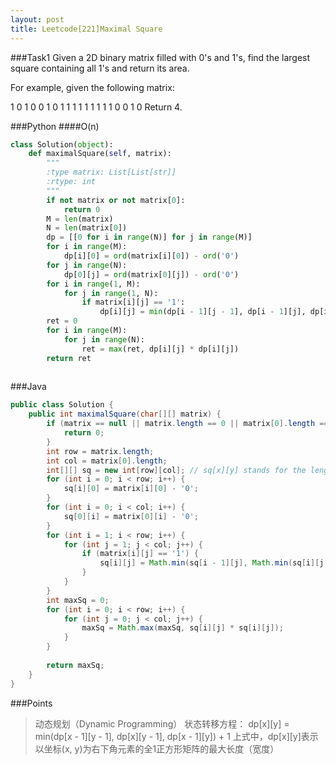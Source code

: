 ```yaml
---
layout: post
title: Leetcode[221]Maximal Square
---
```

###Task1
Given a 2D binary matrix filled with 0's and 1's, find the largest square containing all 1's and return its area.

For example, given the following matrix:

1 0 1 0 0
1 0 1 1 1
1 1 1 1 1
1 0 0 1 0
Return 4.

###Python
####O(n)
```python
class Solution(object):
    def maximalSquare(self, matrix):
        """
        :type matrix: List[List[str]]
        :rtype: int
        """
        if not matrix or not matrix[0]:
            return 0
        M = len(matrix)
        N = len(matrix[0])
        dp = [[0 for i in range(N)] for j in range(M)]
        for i in range(M):
            dp[i][0] = ord(matrix[i][0]) - ord('0')
        for j in range(N):
            dp[0][j] = ord(matrix[0][j]) - ord('0')
        for i in range(1, M):
            for j in range(1, N):
                if matrix[i][j] == '1':
                    dp[i][j] = min(dp[i - 1][j - 1], dp[i - 1][j], dp[i][j - 1]) + 1
        ret = 0
        for i in range(M):
            for j in range(N):
                ret = max(ret, dp[i][j] * dp[i][j])
        return ret
        
```

###Java
```java
public class Solution {
    public int maximalSquare(char[][] matrix) {
        if (matrix == null || matrix.length == 0 || matrix[0].length == 0) {
            return 0;
        }
        int row = matrix.length;
        int col = matrix[0].length;
        int[][] sq = new int[row][col]; // sq[x][y] stands for the length of squar formed before node x, y
        for (int i = 0; i < row; i++) {
            sq[i][0] = matrix[i][0] - '0';
        }
        for (int i = 0; i < col; i++) {
            sq[0][i] = matrix[0][i] - '0';
        }
        for (int i = 1; i < row; i++) {
            for (int j = 1; j < col; j++) {
                if (matrix[i][j] == '1') {
                    sq[i][j] = Math.min(sq[i - 1][j], Math.min(sq[i][j - 1], sq[i - 1][j - 1])) + 1;
                }
            }
        }
        int maxSq = 0;
        for (int i = 0; i < row; i++) {
            for (int j = 0; j < col; j++) {
                maxSq = Math.max(maxSq, sq[i][j] * sq[i][j]);
            }
        }
        
        return maxSq;
    }
}
```

###Points
> 动态规划（Dynamic Programming）
状态转移方程：
dp[x][y] = min(dp[x - 1][y - 1], dp[x][y - 1], dp[x - 1][y]) + 1
上式中，dp[x][y]表示以坐标(x, y)为右下角元素的全1正方形矩阵的最大长度（宽度）